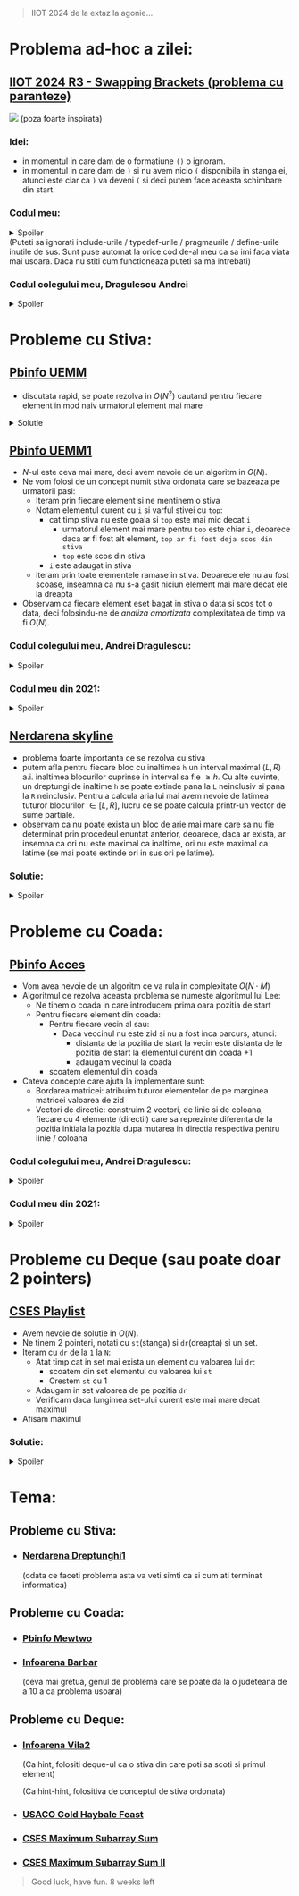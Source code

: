 > IIOT 2024 de la extaz la agonie...
# Problema ad-hoc a zilei:
## [IIOT 2024 R3 - Swapping Brackets (problema cu paranteze)](https://kilonova.ro/problems/2164?list_id=899)
![](https://kilonova.ro/assets/problem/2164/attachment/bracketswap.jpg)
(poza foarte inspirata)
### **Idei**:
* in momentul in care dam de o formatiune `()` o ignoram.
* in momentul in care dam de `)` si nu avem nicio `(` disponibila in stanga ei, atunci este clar ca `)` va deveni `(` si deci putem face aceasta schimbare din start.
### **Codul meu:**
<details><summary>Spoiler</summary>

```cpp
// Author: Tanasescu Andrei-Rares
#include <iostream>
#include <fstream>
#include <algorithm>
#include <cmath>
#include <map>
#include <unordered_map>
#include <set>
#include <unordered_set>
#include <queue>
#include <stack>
#include <deque>
#include <iomanip>
#include <vector>
#include <cassert>

#pragma GCC optimize("O3")

#define fi first
#define se second
#define pb push_back
#define pf push_front

using namespace std;

ifstream fin ("");
ofstream fout ("");

typedef long long ll;
typedef pair<int, int> pii;
typedef pair<ll, ll> pll;

const ll Nmax=1e6+5, inf=1e9+5;

int n;
string s;
stack <int> pi;
stack <int> pd;
vector<pii> sol;

int main()
{
    ios::sync_with_stdio(0);
    cin.tie(0);
    cout.tie(0);

    cin>>n;
    cin>>s;
    for (int i=0; i<s.size(); i++){
        if (s[i]=='(')
            pd.push(i);
        else if (pd.empty()){
            pi.push(i);
            pd.push(i);
        }
        else pd.pop();
    }
    while (!pi.empty()){
        sol.pb({pi.top(), pd.top()});
        pi.pop();
        pd.pop();
    }
    cout<<sol.size()<<'\n';
    for (auto it:sol)
        cout<<it.fi<<' '<<it.se<<'\n';

    return 0;
}
```
</details>
(Puteti sa ignorati include-urile / typedef-urile / pragmaurile / define-urile inutile de sus. Sunt puse automat la orice cod de-al meu ca sa imi faca viata mai usoara. Daca nu stiti cum functioneaza puteti sa ma intrebati)

### **Codul colegului meu, Dragulescu Andrei**
<details><summary>Spoiler</summary>

```cpp
#include <iostream>
#include <string>
#include <vector> 

using namespace std;

vector<pair<int, int>> sol;
string s;

int main(){
    int n, p1, p2, op, cnt;
    
    cin >> n >> s;
    
    op = 0;
    cnt = 0;
    p2 = n - 1;
    for(p1 = 0; p1 < n; p1++){
        if(s[p1] == '('){
            cnt++;
        }
        else{
            cnt--;
            
            if(cnt < 0){
                op++;
                
                while(p2 >= 0 && s[p2] != '('){
                    p2--;
                }
                
                swap(s[p1], s[p2]);
                sol.push_back({p1, p2});
                
                cnt += 2;
                p2--;
            }
        }
    }
    
    cout << op << '\n';
    for(pair<int, int> indici : sol){
        cout << indici.first << " " << indici.second << '\n';
    }

    return 0;
}
```
</details>

#
# Probleme cu Stiva:
## [Pbinfo UEMM](https://www.pbinfo.ro/probleme/1883/uemm)
* discutata rapid, se poate rezolva in $O(N^2)$ cautand pentru fiecare element in mod naiv urmatorul element mai mare

<details><summary>Solutie</summary>

```cpp
// Author: Tanasescu Andrei-Rares
#include <iostream>
#include <fstream>
#include <algorithm>
#include <cmath>
#include <map>
#include <unordered_map>
#include <set>
#include <unordered_set>
#include <queue>
#include <stack>
#include <deque>
#include <iomanip>
#include <vector>
#include <cassert>

#pragma GCC optimize("O3")

#define fi first
#define se second
#define pb push_back
#define pf push_front

using namespace std;

ifstream fin ("");
ofstream fout ("");

typedef long long ll;
typedef pair<int, int> pii;
typedef pair<ll, ll> pll;

const ll Nmax=1e3+5, inf=1e9+5;

int n, v[Nmax];

int main()
{
    ios::sync_with_stdio(0);
    cin.tie(0);
    cout.tie(0);

    cin>>n;
    for (int i=0; i<n; i++)
        cin>>v[i];
    for (int i=0; i<n; i++){
        int j=i+1;
        while (j<n && v[j]<=v[i])
            j++;
        // nu am gasit element mai mare
        if (j==n)
            cout<<"-1 ";
        // pozitia elementului mai mare este chiar j
        else cout<<v[j]<<' ';
    }

    return 0;
}
```
</details>

## [Pbinfo UEMM1](https://www.pbinfo.ro/probleme/1884/uemm1)
* $N$-ul este ceva mai mare, deci avem nevoie de un algoritm in $O(N)$.
* Ne vom folosi de un concept numit stiva ordonata care se bazeaza pe urmatorii pasi:
    * Iteram prin fiecare element si ne mentinem o stiva
    * Notam elementul curent cu `i` si varful stivei cu `top`:
        *  cat timp stiva nu este goala si `top` este mai mic decat `i`
            * urmatorul element mai mare pentru `top` este chiar `i`, deoarece daca ar fi fost alt element, `top ar fi fost deja scos din stiva`
            * `top` este scos din stiva
        * `i` este adaugat in stiva
    * iteram prin toate elementele ramase in stiva. Deoarece ele nu au fost scoase, inseamna ca nu s-a gasit niciun element mai mare decat ele la dreapta
* Observam ca fiecare element eset bagat in stiva o data si scos tot o data, deci folosindu-ne de *analiza amortizata* complexitatea de timp va fi $O(N)$.
### Codul colegului meu, Andrei Dragulescu:

<details><summary>Spoiler</summary>

```cpp
#include <iostream>
#include <stack>

using namespace std;

const int Nmax = 1005;

stack<int> st;

int v[Nmax], uemm[Nmax];

int main(){
    int n;
    
    cin >> n;
    for(int i = 1; i <= n; i++){
        cin >> v[i];
    }
    
    for(int i = 1; i <= n; i++){
        while(!st.empty() && v[st.top()] < v[i]){
            uemm[st.top()] = v[i];
            st.pop();
        }
        st.push(i);
    }
    while(!st.empty()){
        uemm[st.top()] = -1;
        st.pop();
    }
    
    for(int i = 1; i <= n; i++){
        cout << uemm[i] << " ";
    }

    return 0;
}
```
</details>

### Codul meu din 2021:
<details><summary>Spoiler</summary>

```cpp
#include <iostream>

using namespace std;
int st[100000],n,sf=0,x,i;
int v[100000],cod[100000];
int main()
{
    cin>>n;
    for (i=0;i<n;i++)
    {
        cin>>v[i];
        st[sf]=i;
        while (sf!=0 && v[st[sf-1]]<v[i])
        {
            sf--;
            cod[st[sf]]=v[i];
        }
        st[sf]=i;
        sf++;
    }
    for (i=0;i<sf;i++)
        cod[st[i]]=-1;
    for (i=0;i<n;i++)
        cout<<cod[i]<<' ';
    return 0;
}
```
</details>

## [Nerdarena skyline](https://www.nerdarena.ro/problema/skyline)
* problema foarte importanta ce se rezolva cu stiva
* putem afla pentru fiecare bloc cu inaltimea `h` un interval maximal $(L, R)$ a.i. inaltimea blocurilor cuprinse in interval sa fie $\ge h$. Cu alte cuvinte, un dreptungi de inaltime `h` se poate extinde pana la `L` neinclusiv si pana la `R` neinclusiv. Pentru a calcula aria lui mai avem nevoie de latimea tuturor blocurilor $\in [L, R]$, lucru ce se poate calcula printr-un vector de sume partiale.
* observam ca nu poate exista un bloc de arie mai mare care sa nu fie determinat prin procedeul enuntat anterior, deoarece, daca ar exista, ar insemna ca ori nu este maximal ca inaltime, ori nu este maximal ca latime (se mai poate extinde ori in sus ori pe latime).
### Solutie:

<details><summary>Spoiler</summary>

```cpp
// Author: Tanasescu Andrei-Rares
#include <iostream>
#include <fstream>
#include <algorithm>
#include <cmath>
#include <map>
#include <unordered_map>
#include <set>
#include <unordered_set>
#include <queue>
#include <stack>
#include <deque>
#include <iomanip>
#include <vector>
#include <cassert>

#pragma GCC optimize("O3")

#define fi first
#define se second
#define pb push_back
#define pf push_front

using namespace std;

ifstream fin ("skyline.in");
ofstream fout ("skyline.out");

typedef long long ll;
typedef pair<int, int> pii;
typedef pair<ll, ll> pll;

const ll Nmax=40000, inf=1e9+5;

int n, h[Nmax+1], l[Nmax+1], st[Nmax+1], dr[Nmax+1];
ll sp[Nmax+1];
int stiva[Nmax+1], p=0;
ll mx=0;

int main()
{
    ios::sync_with_stdio(0);
    cin.tie(0);
    cout.tie(0);

    fin>>n;
    for (int i=1; i<=n; i++){
        fin>>h[i]>>l[i];
        sp[i]=sp[i-1]+l[i];
    }
    // cel mai mic element din dreapta lui
    for (int i=1; i<=n; i++){
        while (p!=0 && h[stiva[p]]>h[i]){
            dr[stiva[p]]=i;
            p--;
        }
        stiva[++p]=i;
    }
    while (p!=0){
        dr[stiva[p]]=n+1;
        p--;
    }
    // cel mai mic element din stanga lui
    for (int i=n; i>=1; i--){
        while (p!=0 && h[stiva[p]]>h[i]){
            st[stiva[p]]=i;
            p--;
        }
        stiva[++p]=i;
    }
    while (p!=0){
        st[stiva[p]]=0;
        p--;
    }
    // determinare arie
    for (int i=1; i<=n; i++){
        ll aria=(sp[dr[i]-1]-sp[st[i]])*h[i];
        if (aria>mx)
            mx=aria;
    }
    fout<<mx;

    return 0;
}
```
</details>

#
# Probleme cu Coada:

## [Pbinfo Acces](https://www.pbinfo.ro/probleme/866/acces)
* Vom avea nevoie de un algoritm ce va rula in complexitate $O(N \cdot M)$
* Algoritmul ce rezolva aceasta problema se numeste algoritmul lui Lee:
    * Ne tinem o coada in care introducem prima oara pozitia de start
    * Pentru fiecare element din coada:
        * Pentru fiecare vecin al sau:
            * Daca veccinul nu este zid si nu a fost inca parcurs, atunci:
                * distanta de la pozitia de start la vecin este distanta de le pozitia de start la elementul curent din coada $+1$
                * adaugam vecinul la coada
        * scoatem elementul din coada
* Cateva concepte care ajuta la implementare sunt:
    * Bordarea matricei: atribuim tuturor elementelor de pe marginea matricei valoarea de zid
    * Vectori de directie: construim 2 vectori, de linie si de coloana, fiecare cu 4 elemente (directii) care sa reprezinte diferenta de la pozitia initiala la pozitia dupa mutarea in directia respectiva pentru linie / coloana
### Codul colegului meu, Andrei Dragulescu:

<details><summary>Spoiler</summary>

```cpp
#include <fstream>
#include <queue>

using namespace std;

const int Nmax = 1005;
const int NoDir = 4;

int mat[Nmax][Nmax], dist[Nmax][Nmax];
queue<pair<int, int>> q;

int dirX[] = {1, -1, 0,  0};
int dirY[] = {0,  0, 1, -1};

int main(){
    ifstream cin("acces.in");
    ofstream cout("acces.out");
    
    int n, m;
    char c;
    pair<int, int> poz_start, poz, vecin;

    cin >> n >> m;
    for(int i = 1; i <= n; i++){
        for(int j = 1; j <= m; j++){
            cin >> c;

            if(c == '#'){
                mat[i][j] = 1;
            }
            else{
                mat[i][j] = 0;

                if(c == 'P'){
                    poz_start = {i, j};
                }
            }
            dist[i][j] = -1;
        }
    }

    ///bordare matrice
    for(int i = 0; i <= n + 1; i++){
        mat[i][0] = 1;
        mat[i][m + 1] = 1;
    }
    for(int j = 0; j <= m + 1; j++){
        mat[0][j] = 1;
        mat[n + 1][j] = 1;
    }

    q.push(poz_start);
    dist[poz_start.first][poz_start.second] = 0;
    while(!q.empty()){
        poz = q.front();
        q.pop();

        for(int h = 0; h < NoDir; h++){
            vecin = {poz.first + dirX[h], poz.second + dirY[h]};

            if(mat[vecin.first][vecin.second] == 0 && dist[vecin.first][vecin.second] == -1){
                dist[vecin.first][vecin.second] = dist[poz.first][poz.second] + 1;
                q.push(vecin);
            }
        }
    }

    for(int i = 1; i <= n; i++){
        for(int j = 1; j <= m; j++){
            cout << dist[i][j] << " "; 
        }
        cout << '\n';
    }

    return 0;
}
```
</details>

### Codul meu din 2021:
<details><summary>Spoiler</summary>

```cpp
#include <iostream>
#include <fstream>

#define Nmax 1000
using namespace std;
ifstream fin ("acces.in");
ofstream fout ("acces.out");

short n,m,i,j,ip,jp,pozi,pozj;
int crt,crtadd;
char ch;
short M[Nmax+2][Nmax+2], dist[Nmax+2][Nmax+2];
short qi[Nmax*Nmax+1], qj[Nmax*Nmax+1];
short dl[]={-1,0,1,0}, dc[]={0,1,0,-1};
int main()
{
    fin>>n>>m;
    for (i=1;i<=n;i++)
    {
        for (j=1;j<=m;j++)
        {
            fin>>ch;
            if (ch=='-')
                M[i][j]=1;
            else if (ch=='P')
                {
                    ip=i;
                    jp=j;
                }
            else dist[i][j]=-1;
        }
    }
    qi[crt]=ip;
    qj[crt]=jp;
    while (crt<=crtadd)
    {
        pozi=qi[crt];
        pozj=qj[crt];
        for (i=0;i<4;i++)
        {
            if (M[pozi+dl[i]][pozj+dc[i]]==1)
            {
                crtadd++;
                qi[crtadd]=pozi+dl[i];
                qj[crtadd]=pozj+dc[i];
                dist[pozi+dl[i]][pozj+dc[i]]=dist[pozi][pozj]+1;
                M[pozi+dl[i]][pozj+dc[i]]=0;
            }
        }
        crt++;
    }
    for (i=1;i<=n;i++)
    {
        for (j=1;j<=m;j++)
        {
            if (dist[i][j]==0 && (i!=ip || j!=jp))
                fout<<"-1 ";
            else fout<<dist[i][j]<<' ';
        }
        fout<<'\n';
    }
    return 0;
}
```
</details>

#
# Probleme cu Deque (sau poate doar 2 pointers)
## [CSES Playlist](https://cses.fi/problemset/task/1141)
* Avem nevoie de solutie in $O(N)$.
* Ne tinem 2 pointeri, notati cu `st`(stanga) si `dr`(dreapta) si un set.
* Iteram cu `dr` de la `1` la `N`:
    * Atat timp cat in set mai exista un element cu valoarea lui `dr`:
        * scoatem  din set elementul cu valoarea lui `st`
        * Crestem `st` cu 1
    * Adaugam in set valoarea de pe pozitia `dr`
    * Verificam daca lungimea set-ului curent este mai mare decat maximul
* Afisam maximul
### Solutie:
<details><summary>Spoiler</summary>

```cpp
// Author: Tanasescu Andrei-Rares
#include <iostream>
#include <fstream>
#include <algorithm>
#include <cmath>
#include <map>
#include <unordered_map>
#include <set>
#include <unordered_set>
#include <queue>
#include <stack>
#include <deque>
#include <iomanip>
#include <vector>
#include <cassert>
 
#pragma GCC optimize("O3")
 
#define fi first
#define se second
#define pb push_back
#define pf push_front
 
using namespace std;
 
ifstream fin ("");
ofstream fout ("");
 
typedef long long ll;
typedef pair<int, int> pii;
typedef pair<ll, ll> pll;
 
const ll Nmax=2e5+5, inf=1e9+5;
 
int n, p1, p2, v[Nmax], mx;
set <int> st;
 
int main()
{
    ios::sync_with_stdio(0);
    cin.tie(0);
    cout.tie(0);
 
    cin>>n;
    p1=0;
    p2=-1;
    for (int i=0; i<n; i++){
        p2++;
        cin>>v[i];
        while (st.count(v[i])){
            st.erase(v[p1]);
            p1++;
        }
        st.insert(v[i]);
        int dist=p2-p1+1;
        if (dist>mx)
            mx=dist;
    }
    cout<<mx;
 
    return 0;
}
```
</details>

#
# **Tema**:
## Probleme cu Stiva:
* ### [Nerdarena Dreptunghi1](https://www.nerdarena.ro/problema/dreptunghi1)
    (odata ce faceti problema asta va veti simti ca si cum ati terminat informatica)
## Probleme cu Coada: 
* ### [Pbinfo Mewtwo](https://www.pbinfo.ro/probleme/4505/mewtwo)
* ### [Infoarena Barbar](https://www.infoarena.ro/problema/barbar)
    (ceva mai gretua, genul de problema care se poate da la o judeteana de a 10 a ca problema usoara)
## Probleme cu Deque:
* ### [Infoarena Vila2](https://www.infoarena.ro/problema/vila2)
    (Ca hint, folositi deque-ul ca o stiva din care poti sa scoti si primul element)

    (Ca hint-hint, folositiva de conceptul de stiva ordonata)
* ### [USACO Gold Haybale Feast](https://www.usaco.org/index.php?page=viewproblem2&cpid=767)
* ### [CSES Maximum Subarray Sum](https://cses.fi/problemset/task/1643)
* ### [CSES Maximum Subarray Sum II](https://cses.fi/problemset/task/1644)

> Good luck, have fun. 8 weeks left

